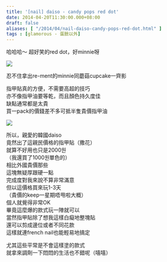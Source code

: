 ```yaml
---
title: '[nail] daiso - candy pops red dot'
date: 2014-04-20T11:30:00.000+08:00
draft: false
aliases: [ "/2014/04/nail-daiso-candy-pops-red-dot.html" ]
tags : [glamorous - 蛋臉以外]
---
```


哈哈哈～ 超好笑的red dot，好minnie呀  

[![](https://1.bp.blogspot.com/-KCfzpSHOf-4/XDGIDmr6NHI/AAAAAAAAEdw/2cXvfPIKEgcFyxInuj1Bs2P1qzJHYXkwACLcBGAs/s640/38.jpg)](https://1.bp.blogspot.com/-KCfzpSHOf-4/XDGIDmr6NHI/AAAAAAAAEdw/2cXvfPIKEgcFyxInuj1Bs2P1qzJHYXkwACLcBGAs/s1600/38.jpg)

忍不住拿出re-ment的minnie同蘑菇cupcake一齊影  
  
指甲貼真的方便，不需要高超的技巧  
亦不像指甲油要等乾，而且顏色持久度佳  
缺點通常都是太貴  
買一pack的價錢差不多可抵半隻貴價指甲油  

[![](https://1.bp.blogspot.com/-uAJZxtoE7_c/XDGIIz8g3cI/AAAAAAAAEd0/JxCTOrUFLGgQU5OVsY9SUB_oRV_e-ruQACLcBGAs/s640/39.jpg)](https://1.bp.blogspot.com/-uAJZxtoE7_c/XDGIIz8g3cI/AAAAAAAAEd0/JxCTOrUFLGgQU5OVsY9SUB_oRV_e-ruQACLcBGAs/s1600/39.jpg)

所以，親愛的韓國daiso  
竟然出了這親民價格的指甲貼（撒花）  
就算不好用也只是2000원  
（我還買了1000원單色的）  
相比外國貴價那些  
這塊無疑厚跟硬一點  
完成度對我來說不算非常滿意  
但以這價格買來玩1-3天  
（貴價的keep一星期唔甩啦大概）  
個人就覺得非常OK  
畢竟這麼爆的款式玩一陣就可以  
當然指甲貼除了想我這樣白癡地整塊貼  
還可以剪成邊位或者不同花款  
這樣就連french nail也能輕易地搞定  
  
尤其這些平常是不會這樣塗的款式  
就拿來調劑一下悶悶的生活也不錯呢（嘻嘻）
